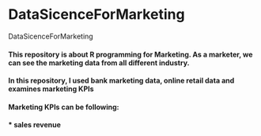 # DataSicenceForMarketing
DataSicenceForMarketing
####  This repository is about R programming for Marketing. As a marketer, we can see the marketing data from all different industry. 
####  In this repository, I used bank marketing data, online retail data and examines marketing KPIs
#### Marketing KPIs can be following:
#### * sales revenue 
